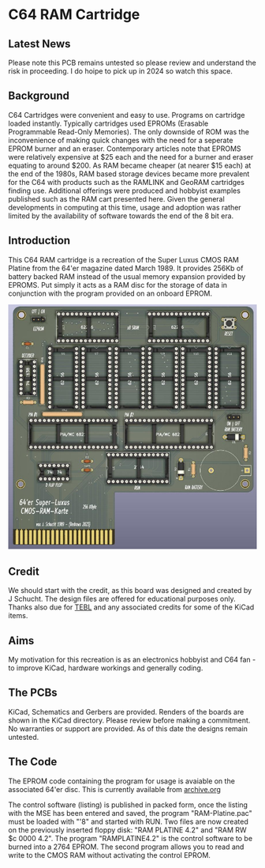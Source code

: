 # C64 RAM Cartridge

## Latest News

Please note this PCB remains untested so please review and understand the risk in proceeding.
I do hoipe to pick up in 2024 so watch this space.

## Background

C64 Cartridges were convenient and easy to use. Programs on cartridge loaded instantly. Typically cartridges used EPROMs (Erasable Programmable Read-Only Memories). The only downside of ROM was the inconvenience of making quick changes with the need for a seperate EPROM burner and an eraser. Contemporary articles note that EPROMS were relatively expensive at $25 each and the need for a burner and eraser equating to around $200.
As RAM became cheaper (at nearer $15 each) at the end of the 1980s, RAM based storage devices became more prevalent for the C64 with products such as the RAMLINK and GeoRAM cartridges finding use. Additional offerings were produced and hobbyist examples published such as the RAM cart presented here. Given the general developments in computing at this time, usage and adoption was rather limited by the availability of software towards the end of the 8 bit era. 


## Introduction
This C64 RAM cartridge is a recreation of the Super Luxus CMOS RAM Platine from the 64'er magazine dated March 1989. It provides 256Kb of battery backed RAM instead of the usual memory expansion provided by EPROMS. Put simply it acts as a RAM disc for the storage of data in conjunction with the program provided on an onboard EPROM. 

![](https://github.com/Kayto/C64-RAM-Cart/blob/main/kicad/C64RAMCart-front.jpg)

## Credit 

We should start with the credit, as this board was designed and created by J Schucht. The design files are offered for educational purposes only.
Thanks also due for [TEBL](https://github.com/tebl/C64-BlinkenDiag) and any associated credits for some of the KiCad items.

## Aims
My motivation for this recreation is as an electronics hobbyist and C64 fan - to improve KiCad, hardware workings and generally coding.

## The PCBs

KiCad, Schematics and Gerbers are provided. Renders of the boards are shown in the KiCad directory. Please review before making a commitment. No warranties or support are provided. As of this date the designs remain untested.

## The Code

The EPROM code containing the program for usage is avaiable on the associated 64'er disc. This is currently available from [archive.org](https://archive.org/download/64er_Magazin_89-03_1989_Markt_Technik_de_Side_A)

The control software (listing) is published in packed form, once the listing with the MSE has been entered and saved, the program "RAM-Platine.pac" must be loaded with "'8" and started with RUN. Two files are now created on the previously inserted floppy disk: "RAM PLATlNE 4.2" and "RAM RW $c 0000 4.2". 
The program "RAMPLATlNE4.2" is the control software to be burned into a 2764 EPROM. The second program allows you to read and write to the CMOS RAM without activating the control EPROM.

